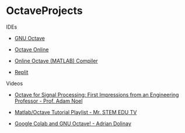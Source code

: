 # OctaveProjects

IDEs

* [GNU Octave](https://octave.org)

* [Octave Online](https://octave-online.net)

* [Online Octave (MATLAB) Compiler](https://www.mycompiler.io/online-octave-matlab-compiler)

* [Replit](https://replit.com)

Videos

* [Octave for Signal Processing: First Impressions from an Engineering Professor - Prof. Adam Noel](https://youtu.be/H2AhZycbdOg?si=xK9Yerxigx7lR8zp)

* [Matlab/Octave Tutorial Playlist - Mr. STEM EDU TV](https://youtube.com/playlist?list=PLuR45MKVZJHiQDOdSzGcl7_S0jSOHn8o_&si=SDv88C7WjjszX8v-)

* [Google Colab and GNU Octave! - Adrian Dolinay](https://youtu.be/Gx-5LJFDD5U?si=Ul2L0MErTLr6jauN)
